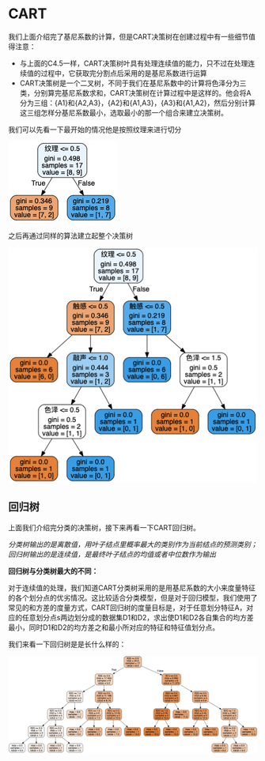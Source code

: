 # CART

我们上面介绍完了基尼系数的计算，但是CART决策树在创建过程中有一些细节值得注意：

* 与上面的C4.5一样，CART决策树叶具有处理连续值的能力，只不过在处理连续值的过程中，它获取完分割点后采用的是基尼系数进行运算
* CART决策树是一个二叉树，不同于我们在基尼系数中的计算将色泽分为三类，分别算完基尼系数求和，CART决策树在计算过程中是这样的。他会将A分为三组：{A1}和{A2,A3}，{A2}和{A1,A3}，{A3}和{A1,A2}，然后分别计算这三组怎样分基尼系数最小，选取最小的那一个组合来建立决策树。

我们可以先看一下最开始的情况他是按照纹理来进行切分

![](.gitbook/assets/image%20%2812%29.png)

之后再通过同样的算法建立起整个决策树

![](.gitbook/assets/image%20%282%29.png)

## **回归树**

上面我们介绍完分类的决策树，接下来再看一下CART回归树。

_分类树输出的是离散值，用叶子结点里概率最大的类别作为当前结点的预测类别；回归树输出的是连续值，是最终叶子结点的均值或者中位数作为输出_

**回归树与分类树最大的不同：**

对于连续值的处理，我们知道CART分类树采用的是用基尼系数的大小来度量特征的各个划分点的优劣情况。这比较适合分类模型，但是对于回归模型，我们使用了常见的和方差的度量方式，CART回归树的度量目标是，对于任意划分特征A，对应的任意划分点s两边划分成的数据集D1和D2，求出使D1和D2各自集合的均方差最小，同时D1和D2的均方差之和最小所对应的特征和特征值划分点。

我们来看一下回归树是是长什么样的：

![](.gitbook/assets/image%20%287%29.png)

